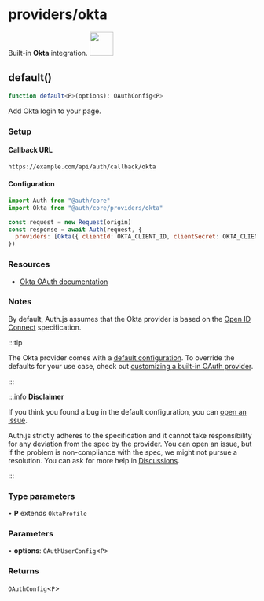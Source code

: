 # providers/okta

<div style={{backgroundColor: "#000", display: "flex", justifyContent: "space-between", color: "#fff", padding: 16}}>
<span>Built-in <b>Okta</b> integration.</span>
<a href="https://okta.com/">
  <img style={{display: "block"}} src="https://authjs.dev/img/providers/okta.svg" height="48" />
</a>
</div>

## default()

```ts
function default<P>(options): OAuthConfig<P>
```

Add Okta login to your page.

### Setup

#### Callback URL
```
https://example.com/api/auth/callback/okta
```

#### Configuration
```js
import Auth from "@auth/core"
import Okta from "@auth/core/providers/okta"

const request = new Request(origin)
const response = await Auth(request, {
  providers: [Okta({ clientId: OKTA_CLIENT_ID, clientSecret: OKTA_CLIENT_SECRET, issuer: OKTA_ISSUER })],
})
```

### Resources

 - [Okta OAuth documentation](https://developer.okta.com/docs/reference/api/oidc)

### Notes

By default, Auth.js assumes that the Okta provider is
based on the [Open ID Connect](https://openid.net/specs/openid-connect-core-1_0.html) specification.

:::tip

The Okta provider comes with a [default configuration](https://github.com/nextauthjs/next-auth/blob/main/packages/core/src/providers/okta.ts).
To override the defaults for your use case, check out [customizing a built-in OAuth provider](https://authjs.dev/guides/providers/custom-provider#override-default-options).

:::

:::info **Disclaimer**

If you think you found a bug in the default configuration, you can [open an issue](https://authjs.dev/new/provider-issue).

Auth.js strictly adheres to the specification and it cannot take responsibility for any deviation from
the spec by the provider. You can open an issue, but if the problem is non-compliance with the spec,
we might not pursue a resolution. You can ask for more help in [Discussions](https://authjs.dev/new/github-discussions).

:::

### Type parameters

• **P** extends `OktaProfile`

### Parameters

• **options**: `OAuthUserConfig`\<`P`\>

### Returns

`OAuthConfig`\<`P`\>
